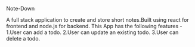 Note-Down

A full stack application to create and store short notes.Built using react for frontend and node.js for backend.
This App has the following features -
1.User can add a todo.
2.User can update an existing todo.
3.User can delete a todo.
